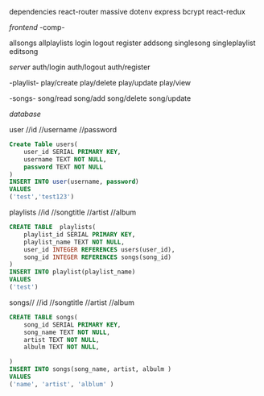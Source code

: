 dependencies
react-router
massive
dotenv
express
bcrypt
react-redux

_frontend_
-comp-

allsongs
allplaylists
login
logout
register
addsong
singlesong
singleplaylist
editsong

_server_
auth/login
auth/logout
auth/register

-playlist-
play/create
play/delete
play/update
play/view

-songs-
song/read
song/add
song/delete
song/update

_database_

user
//id
//username
//password

```sql
Create Table users(
    user_id SERIAL PRIMARY KEY,
    username TEXT NOT NULL,
    password TEXT NOT NULL
)
INSERT INTO user(username, password)
VALUES
('test','test123')
```

playlists
//id
//songtitle
//artist
//album

```sql
CREATE TABLE  playlists(
    playlist_id SERIAL PRIMARY KEY,
    playlist_name TEXT NOT NULL,
    user_id INTEGER REFERENCES users(user_id),
    song_id INTEGER REFERENCES songs(song_id)
)
INSERT INTO playlist(playlist_name)
VALUES
('test')
```

songs//
//id
//songtitle
//artist
//album

```sql
CREATE TABLE songs(
    song_id SERIAL PRIMARY KEY,
    song_name TEXT NOT NULL,
    artist TEXT NOT NULL,
    albulm TEXT NOT NULL,

)
INSERT INTO songs(song_name, artist, albulm )
VALUES
('name', 'artist', 'alblum' )

```
